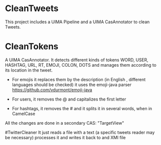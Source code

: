 # CleanTweets

This project includes a UIMA Pipeline and a UIMA CasAnnotator to clean Tweets.

# CleanTokens 

A UIMA CasAnnotator. It detects different kinds of tokens WORD, USER, HASHTAG, URL, RT, EMOJI, COLON, DOTS 
and manages them according to its location in the tweet.

* For emojis it replaces them by the description (in English , different languages should be checked) it uses the emoji-java parser
https://github.com/vdurmont/emoji-java

* For users, it removes the @  and capitalizes the first letter

* For hashtags, it removes the # and it splits it in several words, when in CamelCase

All the changes are done in a secondary CAS: "TargetView"

#TwitterCleaner 
It just reads a file with a text (a specific tweets reader may be necessary) processes it and writes it back to and XMI file



